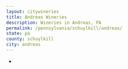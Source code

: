 ```yaml
---
layout: citywineries
title: Andreas Wineries
description: Wineries in Andreas, PA
permalink: /pennsylvania/schuylkill/andreas/
state: pa
county: schuylkill
city: andreas
---
```

-
